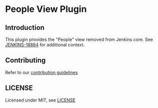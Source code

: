 # People View Plugin

## Introduction

This plugin provides the "People" view removed from Jenkins core.
See [JENKINS-18884](https://issues.jenkins.io/browse/JENKINS-18884) for additional context.

## Contributing

Refer to our [contribution guidelines](https://github.com/jenkinsci/.github/blob/master/CONTRIBUTING.md)

## LICENSE

Licensed under MIT, see [LICENSE](LICENSE.md)


